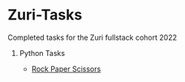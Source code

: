 # Zuri-Tasks

Completed tasks for the Zuri fullstack cohort 2022

1. Python Tasks

   - [Rock Paper Scissors](https://github.com/amayomode/Zuri-Tasks/tree/main/python)
